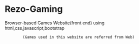# Rezo-Gaming
Browser-based Games Website(front end) using html,css,javascript,bootstrap

            (Games used in this website are referred from Web)
  
